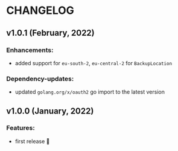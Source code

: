 # CHANGELOG

## v1.0.1 (February, 2022)

### Enhancements:

* added support for `eu-south-2`, `eu-central-2` for `BackupLocation`

### Dependency-updates:

* updated `golang.org/x/oauth2` go import to the latest version

## v1.0.0 (January, 2022)

### Features:

* first release 🎉
